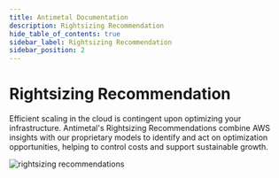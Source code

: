 ```yaml
---
title: Antimetal Documentation
description: Rightsizing Recommendation
hide_table_of_contents: true
sidebar_label: Rightsizing Recommendation
sidebar_position: 2
---
```


# Rightsizing Recommendation

Efficient scaling in the cloud is contingent upon optimizing your infrastructure. Antimetal's Rightsizing Recommendations combine AWS insights with our proprietary models to identify and act on optimization opportunities, helping to control costs and support sustainable growth.

![rightsizing recommendations](/img/screenshots/rightsizing.png "rightsizing recommendations")
